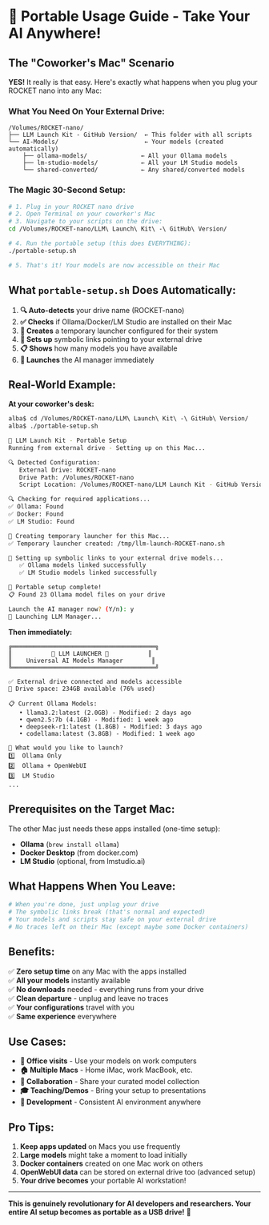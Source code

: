 # 🧳 Portable Usage Guide - Take Your AI Anywhere!

## The "Coworker's Mac" Scenario

**YES!** It really is that easy. Here's exactly what happens when you plug your ROCKET nano into any Mac:

### What You Need On Your External Drive:
```
/Volumes/ROCKET-nano/
├── LLM Launch Kit - GitHub Version/  ← This folder with all scripts
└── AI-Models/                        ← Your models (created automatically)
    ├── ollama-models/               ← All your Ollama models
    ├── lm-studio-models/            ← All your LM Studio models  
    └── shared-converted/            ← Any shared/converted models
```

### The Magic 30-Second Setup:

```bash
# 1. Plug in your ROCKET nano drive
# 2. Open Terminal on your coworker's Mac
# 3. Navigate to your scripts on the drive:
cd /Volumes/ROCKET-nano/LLM\ Launch\ Kit\ -\ GitHub\ Version/

# 4. Run the portable setup (this does EVERYTHING):
./portable-setup.sh

# 5. That's it! Your models are now accessible on their Mac
```

## What `portable-setup.sh` Does Automatically:

1. **🔍 Auto-detects** your drive name (ROCKET-nano)
2. **✅ Checks** if Ollama/Docker/LM Studio are installed on their Mac
3. **🔧 Creates** a temporary launcher configured for their system
4. **🔗 Sets up** symbolic links pointing to your external drive
5. **📋 Shows** how many models you have available
6. **🚀 Launches** the AI manager immediately

## Real-World Example:

**At your coworker's desk:**
```bash
alba$ cd /Volumes/ROCKET-nano/LLM\ Launch\ Kit\ -\ GitHub\ Version/
alba$ ./portable-setup.sh

🚀 LLM Launch Kit - Portable Setup
Running from external drive - Setting up on this Mac...

🔍 Detected Configuration:
   External Drive: ROCKET-nano
   Drive Path: /Volumes/ROCKET-nano
   Script Location: /Volumes/ROCKET-nano/LLM Launch Kit - GitHub Version

🔍 Checking for required applications...
✅ Ollama: Found
✅ Docker: Found  
✅ LM Studio: Found

🔧 Creating temporary launcher for this Mac...
✅ Temporary launcher created: /tmp/llm-launch-ROCKET-nano.sh

🔗 Setting up symbolic links to your external drive models...
   ✅ Ollama models linked successfully
   ✅ LM Studio models linked successfully

🎉 Portable setup complete!
📋 Found 23 Ollama model files on your drive

Launch the AI manager now? (Y/n): y
🚀 Launching LLM Manager...
```

**Then immediately:**
```
╔════════════════════════════════════════╗
║           🚀 LLM LAUNCHER 🚀           ║
║    Universal AI Models Manager        ║
╚════════════════════════════════════════╝

✅ External drive connected and models accessible
💾 Drive space: 234GB available (76% used)

📋 Current Ollama Models:
   • llama3.2:latest (2.0GB) - Modified: 2 days ago
   • qwen2.5:7b (4.1GB) - Modified: 1 week ago
   • deepseek-r1:latest (1.8GB) - Modified: 3 days ago
   • codellama:latest (3.8GB) - Modified: 1 week ago

🎯 What would you like to launch?
1️⃣  Ollama Only
2️⃣  Ollama + OpenWebUI  
3️⃣  LM Studio
...
```

## Prerequisites on the Target Mac:

The other Mac just needs these apps installed (one-time setup):
- **Ollama** (`brew install ollama`)
- **Docker Desktop** (from docker.com)
- **LM Studio** (optional, from lmstudio.ai)

## What Happens When You Leave:

```bash
# When you're done, just unplug your drive
# The symbolic links break (that's normal and expected)
# Your models and scripts stay safe on your external drive
# No traces left on their Mac (except maybe some Docker containers)
```

## Benefits:

✅ **Zero setup time** on any Mac with the apps installed  
✅ **All your models** instantly available  
✅ **No downloads** needed - everything runs from your drive  
✅ **Clean departure** - unplug and leave no traces  
✅ **Your configurations** travel with you  
✅ **Same experience** everywhere  

## Use Cases:

- **🏢 Office visits** - Use your models on work computers
- **🏠 Multiple Macs** - Home iMac, work MacBook, etc.
- **👥 Collaboration** - Share your curated model collection
- **🎓 Teaching/Demos** - Bring your setup to presentations
- **🚀 Development** - Consistent AI environment anywhere

## Pro Tips:

1. **Keep apps updated** on Macs you use frequently
2. **Large models** might take a moment to load initially
3. **Docker containers** created on one Mac work on others
4. **OpenWebUI data** can be stored on external drive too (advanced setup)
5. **Your drive becomes** your portable AI workstation!

---

**This is genuinely revolutionary for AI developers and researchers. Your entire AI setup becomes as portable as a USB drive!** 🤯